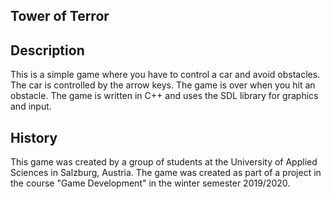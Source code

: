 ## Tower of Terror
## Description
This is a simple game where you have to control a car and avoid obstacles. The car is controlled by the arrow keys. The game is over when you hit an obstacle. The game is written in C++ and uses the SDL library for graphics and input.

## History
This game was created by a group of students at the University of Applied Sciences in Salzburg, Austria. The game was created as part of a project in the course "Game Development" in the winter semester 2019/2020.
